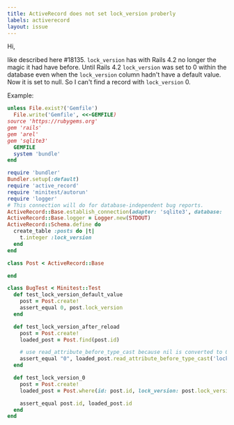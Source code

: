 ```yaml
---
title: ActiveRecord does not set lock_version proberly
labels: activerecord
layout: issue
---
```


Hi,

like described here #18135. `lock_version` has with Rails 4.2 no longer the magic it had have before.
Until Rails 4.2 `lock_version` was set to 0 within the database even when the `lock_version` column hadn't have a default value. Now it is set to null. So I can't find a record with `lock_version` 0.

Example:

``` ruby
unless File.exist?('Gemfile')
  File.write('Gemfile', <<-GEMFILE)
source 'https://rubygems.org'
gem 'rails'
gem 'arel'
gem 'sqlite3'
  GEMFILE
  system 'bundle'
end

require 'bundler'
Bundler.setup(:default)
require 'active_record'
require 'minitest/autorun'
require 'logger'
# This connection will do for database-independent bug reports.
ActiveRecord::Base.establish_connection(adapter: 'sqlite3', database: ':memory:')
ActiveRecord::Base.logger = Logger.new(STDOUT)
ActiveRecord::Schema.define do
  create_table :posts do |t|
    t.integer :lock_version
  end
end

class Post < ActiveRecord::Base

end

class BugTest < Minitest::Test
  def test_lock_version_default_value
    post = Post.create!
    assert_equal 0, post.lock_version
  end

  def test_lock_version_after_reload
    post = Post.create!
    loaded_post = Post.find(post.id)

    # use read_attribute_before_type_cast because nil is converted to 0 for this column
    assert_equal "0", loaded_post.read_attribute_before_type_cast('lock_version').to_s
  end

  def test_lock_version_0
    post = Post.create!
    loaded_post = Post.where(id: post.id, lock_version: post.lock_version).first

    assert_equal post.id, loaded_post.id
  end
end

```

